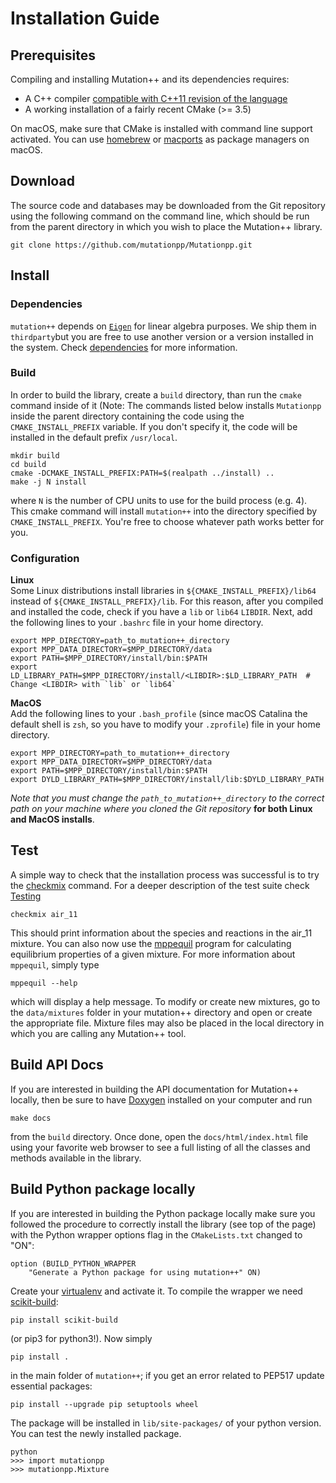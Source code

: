 # Installation Guide

## Prerequisites

Compiling and installing Mutation++ and its dependencies requires:

* A C++ compiler [compatible with C++11 revision of the
  language](https://en.cppreference.com/w/cpp/compiler_support)
* A working installation of a fairly recent CMake (>= 3.5)

On macOS, make sure that CMake is installed with command line support
activated. You can use [homebrew](http://brew.sh) or
[macports](http://macports.org) as package managers on macOS.

## Download

The source code and databases may be downloaded from the Git repository using
the following command on the command line, which should be run from the parent
directory in which you wish to place the Mutation++ library.

```
git clone https://github.com/mutationpp/Mutationpp.git
```

## Install
### Dependencies
`mutation++` depends on [`Eigen`](https://eigen.tuxfamily.org) for linear
algebra purposes. We ship them in `thirdparty`but you are free to use another
version or a version installed in the system. Check
[dependencies](dependencies.md) for more information.

### Build
In order to build the library, create a `build` directory, than run the `cmake`
command inside of it (Note: The commands listed below installs `Mutationpp` 
inside the parent directory containing the code using the `CMAKE_INSTALL_PREFIX`
variable. If you don't specify it, the code will be installed in the default
prefix `/usr/local`. 

```
mkdir build
cd build
cmake -DCMAKE_INSTALL_PREFIX:PATH=$(realpath ../install) ..
make -j N install
```

where `N` is the number of CPU units to use for the build process (e.g. 4).
This cmake command will install `mutation++` into the directory specified by `CMAKE_INSTALL_PREFIX`.
You're free to choose whatever path works better for you.

### Configuration
**Linux**<br>
Some Linux distributions install libraries in `${CMAKE_INSTALL_PREFIX}/lib64` 
instead of `${CMAKE_INSTALL_PREFIX}/lib`. For this reason, after you compiled
and installed the code, check if you have a `lib` or `lib64` `LIBDIR`. Next, add the following lines
to your `.bashrc` file in your home directory.

```
export MPP_DIRECTORY=path_to_mutation++_directory
export MPP_DATA_DIRECTORY=$MPP_DIRECTORY/data
export PATH=$MPP_DIRECTORY/install/bin:$PATH
export LD_LIBRARY_PATH=$MPP_DIRECTORY/install/<LIBDIR>:$LD_LIBRARY_PATH  # Change <LIBDIR> with `lib` or `lib64`
```

**MacOS**<br>
Add the following lines to your `.bash_profile` (since macOS Catalina the default shell is `zsh`, so you have to modify your `.zprofile`) file in your home directory.
```
export MPP_DIRECTORY=path_to_mutation++_directory
export MPP_DATA_DIRECTORY=$MPP_DIRECTORY/data
export PATH=$MPP_DIRECTORY/install/bin:$PATH
export DYLD_LIBRARY_PATH=$MPP_DIRECTORY/install/lib:$DYLD_LIBRARY_PATH
```

*Note that you must change the `path_to_mutation++_directory` to the correct
path on your machine where you cloned the Git repository* **for both Linux and MacOS installs**.


## Test
A simple way to check that the installation process was successful is to try
the [checkmix](checkmix.md#top) command. For a deeper description of the test
suite check [Testing](testing.md)

```
checkmix air_11
```

This should print information about the species and reactions in the air_11
mixture.  You can also now use the [mppequil](mppequil.md#top) program for
calculating equilibrium properties of a given mixture.  For more information
about `mppequil`, simply type

```
mppequil --help
```

which will display a help message.  To modify or create new mixtures, go to the
`data/mixtures` folder in your mutation++ directory and open or create the
appropriate file.  Mixture files may also be placed in the local directory in
which you are calling any Mutation++ tool.


## Build API Docs
If you are interested in building the API documentation for Mutation++ locally, then be sure to have [Doxygen](https://www.doxygen.nl/index.html) installed on your computer and run

```
make docs
```

from the `build` directory.  Once done, open the `docs/html/index.html` file using your favorite web browser to see a full listing of all the classes and methods available in the library.

## Build Python package locally 
If you are interested in building the Python package locally make sure you followed the procedure to correctly install the library (see top of the page) with the Python wrapper options flag in the `CMakeLists.txt` changed to "ON":

```
option (BUILD_PYTHON_WRAPPER
    "Generate a Python package for using mutation++" ON)
```
Create your [virtualenv](https://docs.python.org/3/library/venv.html) and activate it.
To compile the wrapper we need [scikit-build](https://scikit-build.readthedocs.io/en/latest/installation.html#install-package-with-pip):

```
pip install scikit-build
```

(or pip3 for python3!). Now simply 

```
pip install .
```
in the main folder of `mutation++`; if you get an error related to PEP517 update essential packages:

```
pip install --upgrade pip setuptools wheel 
```
 
The package will be installed in `lib/site-packages/` of your python version.
You can test the newly installed package.

```
python
>>> import mutationpp
>>> mutationpp.Mixture
```


